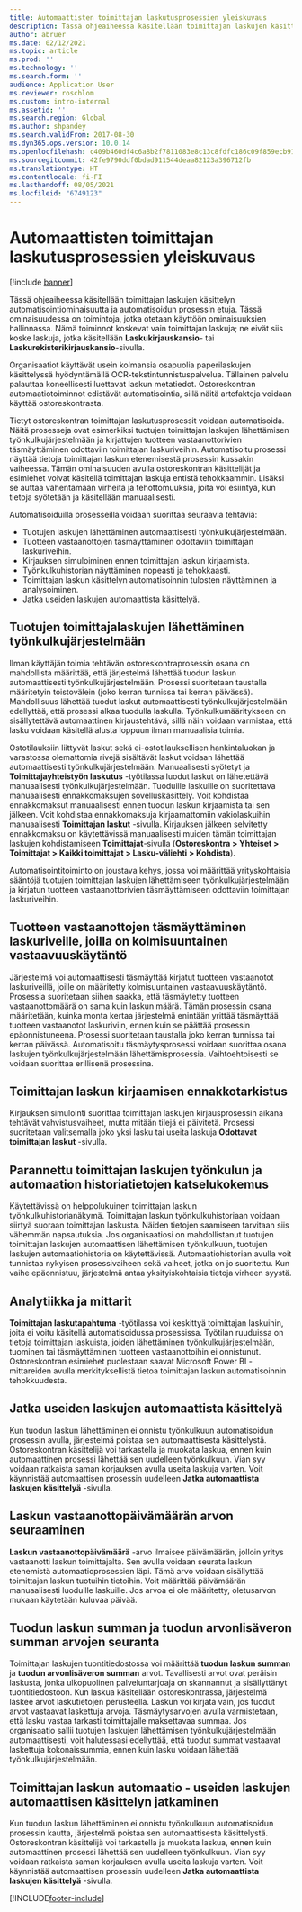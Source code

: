 ```yaml
---
title: Automaattisten toimittajan laskutusprosessien yleiskuvaus
description: Tässä ohjeaiheessa käsitellään toimittajan laskujen käsittelyn automatisointiominaisuutta ja automatisoidun prosessin etuja.
author: abruer
ms.date: 02/12/2021
ms.topic: article
ms.prod: ''
ms.technology: ''
ms.search.form: ''
audience: Application User
ms.reviewer: roschlom
ms.custom: intro-internal
ms.assetid: ''
ms.search.region: Global
ms.author: shpandey
ms.search.validFrom: 2017-08-30
ms.dyn365.ops.version: 10.0.14
ms.openlocfilehash: c409b460df4c6a8b2f7811083e8c13c8fdfc186c09f859ecb91e2f3cc0b8b59f
ms.sourcegitcommit: 42fe9790ddf0bdad911544deaa82123a396712fb
ms.translationtype: HT
ms.contentlocale: fi-FI
ms.lasthandoff: 08/05/2021
ms.locfileid: "6749123"
---
```

# <a name="automated-vendor-invoicing-processes-overview"></a>Automaattisten toimittajan laskutusprosessien yleiskuvaus

[!include [banner](../includes/banner.md)]

Tässä ohjeaiheessa käsitellään toimittajan laskujen käsittelyn automatisointiominaisuutta ja automatisoidun prosessin etuja. Tässä ominaisuudessa on toimintoja, jotka otetaan käyttöön ominaisuuksien hallinnassa. Nämä toiminnot koskevat vain toimittajan laskuja; ne eivät siis koske laskuja, jotka käsitellään **Laskukirjauskansio**- tai **Laskurekisterikirjauskansio**-sivulla.

Organisaatiot käyttävät usein kolmansia osapuolia paperilaskujen käsittelyssä hyödyntämällä OCR-tekstintunnistuspalvelua. Tällainen palvelu palauttaa koneellisesti luettavat laskun metatiedot. Ostoreskontran automaatiotoiminnot edistävät automatisointia, sillä näitä artefakteja voidaan käyttää ostoreskontrasta.

Tietyt ostoreskontran toimittajan laskutusprosessit voidaan automatisoida. Näitä prosesseja ovat esimerkiksi tuotujen toimittajan laskujen lähettämisen työnkulkujärjestelmään ja kirjattujen tuotteen vastaanottorivien täsmäyttäminen odottaviin toimittajan laskuriveihin. Automatisoitu prosessi näyttää tietoja toimittajan laskun etenemisestä prosessin kussakin vaiheessa. Tämän ominaisuuden avulla ostoreskontran käsittelijät ja esimiehet voivat käsitellä toimittajan laskuja entistä tehokkaammin. Lisäksi se auttaa vähentämään virheitä ja tehottomuuksia, joita voi esiintyä, kun tietoja syötetään ja käsitellään manuaalisesti.

Automatisoiduilla prosesseilla voidaan suorittaa seuraavia tehtäviä:

- Tuotujen laskujen lähettäminen automaattisesti työnkulkujärjestelmään.
- Tuotteen vastaanottojen täsmäyttäminen odottaviin toimittajan laskuriveihin.
- Kirjauksen simuloiminen ennen toimittajan laskun kirjaamista.
- Työnkulkuhistorian näyttäminen nopeasti ja tehokkaasti.
- Toimittajan laskun käsittelyn automatisoinnin tulosten näyttäminen ja analysoiminen.
- Jatka useiden laskujen automaattista käsittelyä.

## <a name="submit-imported-vendor-invoices-to-the-workflow-system"></a>Tuotujen toimittajalaskujen lähettäminen työnkulkujärjestelmään

Ilman käyttäjän toimia tehtävän ostoreskontraprosessin osana on mahdollista määrittää, että järjestelmä lähettää tuodun laskun automaattisesti työnkulkujärjestelmään. Prosessi suoritetaan taustalla määritetyin toistovälein (joko kerran tunnissa tai kerran päivässä). Mahdollisuus lähettää tuodut laskut automaattisesti työnkulkujärjestelmään edellyttää, että prosessi alkaa tuodulla laskulla. Työnkulkumääritykseen on sisällytettävä automaattinen kirjaustehtävä, sillä näin voidaan varmistaa, että lasku voidaan käsitellä alusta loppuun ilman manuaalisia toimia.


Ostotilauksiin liittyvät laskut sekä ei-ostotilauksellisen hankintaluokan ja varastossa olemattomia rivejä sisältävät laskut voidaan lähettää automaattisesti työnkulkujärjestelmään. Manuaalisesti syötetyt ja **Toimittajayhteistyön laskutus** -työtilassa luodut laskut on lähetettävä manuaalisesti työnkulkujärjestelmään. Tuoduille laskuille on suoritettava manuaalisesti ennakkomaksujen sovelluskäsittely. Voit kohdistaa ennakkomaksut manuaalisesti ennen tuodun laskun kirjaamista tai sen jälkeen. Voit kohdistaa ennakkomaksuja kirjaamattomiin vakiolaskuihin manuaalisesti **Toimittajan laskut** -sivulla. Kirjauksen jälkeen selvitetty ennakkomaksu on käytettävissä manuaalisesti muiden tämän toimittajan laskujen kohdistamiseen **Toimittajat**-sivulla (**Ostoreskontra \> Yhteiset \> Toimittajat \> Kaikki toimittajat \> Lasku-väliehti \> Kohdista**).

Automatisointitoiminto on joustava kehys, jossa voi määrittää yrityskohtaisia sääntöjä tuotujen toimittajan laskujen lähettämiseen työnkulkujärjestelmään ja kirjatun tuotteen vastaanottorivien täsmäyttämiseen odottaviin toimittajan laskuriveihin.

## <a name="match-product-receipts-to-invoice-lines-that-have-a-three-way-matching-policy"></a>Tuotteen vastaanottojen täsmäyttäminen laskuriveille, joilla on kolmisuuntainen vastaavuuskäytäntö

Järjestelmä voi automaattisesti täsmäyttää kirjatut tuotteen vastaanotot laskuriveillä, joille on määritetty kolmisuuntainen vastaavuuskäytäntö. Prosessia suoritetaan siihen saakka, että täsmäytetty tuotteen vastaanottomäärä on sama kuin laskun määrä. Tämän prosessin osana määritetään, kuinka monta kertaa järjestelmä enintään yrittää täsmäyttää tuotteen vastaanotot laskuriviin, ennen kuin se päättää prosessin epäonnistuneena. Prosessi suoritetaan taustalla joko kerran tunnissa tai kerran päivässä. Automatisoitu täsmäytysprosessi voidaan suorittaa osana laskujen työnkulkujärjestelmään lähettämisprosessia. Vaihtoehtoisesti se voidaan suorittaa erillisenä prosessina.

## <a name="pre-validate-vendor-invoice-posting"></a>Toimittajan laskun kirjaamisen ennakkotarkistus

Kirjauksen simulointi suorittaa toimittajan laskujen kirjausprosessin aikana tehtävät vahvistusvaiheet, mutta mitään tilejä ei päivitetä. Prosessi suoritetaan valitsemalla joko yksi lasku tai useita laskuja **Odottavat toimittajan laskut** -sivulla.

## <a name="enhanced-experience-for-viewing-workflow-and-automation-historical-information-for-vendor-invoices"></a>Parannettu toimittajan laskujen työnkulun ja automaation historiatietojen katselukokemus

Käytettävissä on helppolukuinen toimittajan laskun työnkulkuhistorianäkymä. Toimittajan laskun työnkulkuhistoriaan voidaan siirtyä suoraan toimittajan laskusta. Näiden tietojen saamiseen tarvitaan siis vähemmän napsautuksia. Jos organisaatiosi on mahdollistanut tuotujen toimittajan laskujen automaattisen lähettämisen työnkulkuun, tuotujen laskujen automaatiohistoria on käytettävissä. Automaatiohistorian avulla voit tunnistaa nykyisen prosessivaiheen sekä vaiheet, jotka on jo suoritettu. Kun vaihe epäonnistuu, järjestelmä antaa yksityiskohtaisia tietoja virheen syystä.

## <a name="analytics-and-metrics"></a>Analytiikka ja mittarit

**Toimittajan laskutapahtuma** -työtilassa voi keskittyä toimittajan laskuihin, joita ei voitu käsitellä automatisoidussa prosessissa. Työtilan ruuduissa on tietoja toimittajan laskuista, joiden lähettäminen työnkulkujärjestelmään, tuominen tai täsmäyttäminen tuotteen vastaanottoihin ei onnistunut. Ostoreskontran esimiehet puolestaan saavat Microsoft Power BI -mittareiden avulla merkityksellistä tietoa toimittajan laskun automatisoinnin tehokkuudesta.


## <a name="resume-automation-processing-for-multiple-invoices"></a>Jatka useiden laskujen automaattista käsittelyä

Kun tuodun laskun lähettäminen ei onnistu työnkulkuun automatisoidun prosessin avulla, järjestelmä poistaa sen automaattisesta käsittelystä. Ostoreskontran käsittelijä voi tarkastella ja muokata laskua, ennen kuin automaattinen prosessi lähettää sen uudelleen työnkulkuun. Vian syy voidaan ratkaista saman korjauksen avulla useita laskuja varten. Voit käynnistää automaattisen prosessin uudelleen **Jatka automaattista laskujen käsittelyä** -sivulla. 

## <a name="tracking-the-invoice-received-date-value"></a>Laskun vastaanottopäivämäärän arvon seuraaminen

**Laskun vastaanottopäivämäärä** -arvo ilmaisee päivämäärän, jolloin yritys vastaanotti laskun toimittajalta. Sen avulla voidaan seurata laskun etenemistä automaatioprosessien läpi. Tämä arvo voidaan sisällyttää toimittajan laskun tuotuihin tietoihin. Voit määrittää päivämäärän manuaalisesti luoduille laskuille. Jos arvoa ei ole määritetty, oletusarvon mukaan käytetään kuluvaa päivää.


## <a name="tracking-the-imported-invoice-amount-and-imported-sales-tax-amount-values"></a>Tuodun laskun summan ja tuodun arvonlisäveron summan arvojen seuranta

Toimittajan laskujen tuontitiedostossa voi määrittää **tuodun laskun summan** ja **tuodun arvonlisäveron summan** arvot. Tavallisesti arvot ovat peräisin laskusta, jonka ulkopuolinen palveluntarjoaja on skannannut ja sisällyttänyt tuontitiedostoon. Kun laskua käsitellään ostoreskontrassa, järjestelmä laskee arvot laskutietojen perusteella. Laskun voi kirjata vain, jos tuodut arvot vastaavat laskettuja arvoja. Täsmäytysarvojen avulla varmistetaan, että lasku vastaa tarkasti toimittajalle maksettavaa summaa. Jos organisaatio sallii tuotujen laskujen lähettämisen työnkulkujärjestelmään automaattisesti, voit halutessasi edellyttää, että tuodut summat vastaavat laskettuja kokonaissummia, ennen kuin lasku voidaan lähettää työnkulkujärjestelmään.

## <a name="vendor-invoice-automation---resume-automation-processing-for-multiple-invoices"></a>Toimittajan laskun automaatio - useiden laskujen automaattisen käsittelyn jatkaminen
Kun tuodun laskun lähettäminen ei onnistu työnkulkuun automatisoidun prosessin kautta, järjestelmä poistaa sen automaattisesta käsittelystä. Ostoreskontran käsittelijä voi tarkastella ja muokata laskua, ennen kuin automaattinen prosessi lähettää sen uudelleen työnkulkuun. Vian syy voidaan ratkaista saman korjauksen avulla useita laskuja varten. Voit käynnistää automaattisen prosessin uudelleen **Jatka automaattista laskujen käsittelyä** -sivulla. 

[!INCLUDE[footer-include](../../includes/footer-banner.md)]

